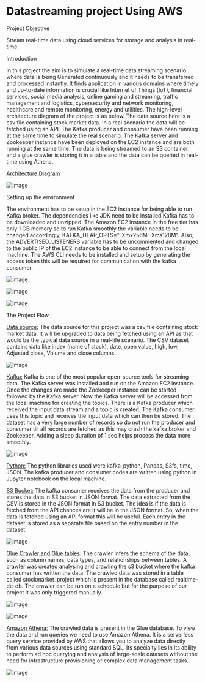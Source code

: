 # Datastreaming project Using AWS

Project Objective

Stream real-time data using cloud services for storage and analysis in real-time.

Introduction

In this project the aim is to simulate a real-time data streaming scenario where data is being Generated continuously and it needs to be transferred and processed instantly. It finds application in various domains where timely and up-to-date information is crucial like Internet of Things (IoT), financial services, social media analysis, online gaming and streaming, traffic management and logistics, cybersecurity and network monitoring, healthcare and remote monitoring, energy and utilities. The high-level architecture diagram of the project is as below.
The data source here is a csv file containing stock market data. In a real scenario the data will be fetched using an API. The Kafka producer and consumer have been running at the same time to simulate the real scenario. The Kafka server and Zookeeper instance have been deployed on the EC2 instance and are both running at the same time. The data is being streamed to an S3 container and a glue crawler is storing it in a table and the data can be queried in real-time using Athena.

<ins> Architecture Diagram </ins>


![image](https://github.com/DataCounsel/Datastreaming-project/assets/71335870/3aae44fa-5e63-4c23-ad38-b2f5360334e6)



Setting up the environment

The environment has to be setup in the EC2 instance for being able to run Kafka broker. The dependencies like JDK need to be installed Kafka has to be downloaded and unzipped. The Amazon EC2 instance in the free tier has only 1 GB memory so to run Kafka smoothly the variable needs to be  changed accordingly, KAFKA_HEAP_OPTS="-Xmx256M -Xms128M". Also, the ADVERTISED_LISTENERS variable has to be uncommented and changed to the public IP of the EC2 instance to be able to connect from the local machine. The AWS CLI needs to be installed and setup by generating the access token this will be required for communication with the kafka consumer.

 
 ![image](https://github.com/DataCounsel/Datastreaming-project/assets/71335870/2b49c289-e98f-4f4c-bde2-c135d6475427)
 
 ![image](https://github.com/DataCounsel/Datastreaming-project/assets/71335870/bf9d291b-4c7c-4b79-9247-b25caf3d40a2)


![image](https://github.com/DataCounsel/Datastreaming-project/assets/71335870/7b8b8052-cb02-4aac-b207-a76af0869388)

 

The Project Flow

<ins>Data source:</ins> The data source for this project was a csv file containing stock market data. It will be upgraded to data being fetched using an API as that would be the typical data source in a real-life scenario. The CSV dataset contains data like index (name of stock), date, open value, high, low, Adjusted close, Volume and close columns. 

![image](https://github.com/DataCounsel/Datastreaming-project/assets/71335870/1c7ffe05-7012-47e3-8ffd-60c084205ae9)
 

<ins>Kafka:</ins> Kafka is one of the most popular open-source tools for streaming data. The Kafka server was installed and run on the Amazon EC2 instance. 
Once the changes are made the Zookeeper instance can be started followed by the Kafka server. Now the Kafka server will be accessed from the local machine for creating the topics. There is a Kafka producer which received the input data stream and a topic is created. The Kafka consumer uses this topic and receives the input data which can then be stored. The dataset has a very large number of records so do not run the producer and consumer till all records are fetched as this may crash the kafka broker and Zookeeper. Adding a sleep duration of 1 sec helps process the data more smoothly.

![image](https://github.com/DataCounsel/Datastreaming-project/assets/71335870/c9a93e93-9ac5-4278-a3a9-2185ed21cc79)

<ins>Python:</ins> The python libraries used were kafka-python, Pandas, S3fs, time, JSON. The kafka producer and consumer codes are written using python in Jupyter notebook on the local machine.



<ins>S3 Bucket:</ins> The kafka consumer receives the data from the producer and stores the data in S3 bucket in JSON format. The data extracted from the CSV is stored in the JSON format in S3 bucket. The idea is if the data is fetched from the API chances are it will be in the JSON format. So, when the data is fetched using an API format this will be useful. Each entry in the dataset is stored as a separate file based on the entry number in the dataset. 

![image](https://github.com/DataCounsel/Datastreaming-project/assets/71335870/a65eabb3-9823-4786-b72f-54983d3b4af3)


<ins>Glue Crawler and Glue tables:</ins> The crawler infers the schema of the data, such as column names, data types, and relationships between tables. A crawler was created analysing and crawling the s3 bucket where the kafka consumer has written the data. The crawled data was stored in a table called stockmarket_project which is present in the database called realtime-de-db. The crawler can be run on a schedule but for the purpose of our project it was only triggered manually. 

 ![image](https://github.com/DataCounsel/Datastreaming-project/assets/71335870/6cae882a-0151-4882-aa18-0f2109f13b42)


 ![image](https://github.com/DataCounsel/Datastreaming-project/assets/71335870/39067148-cdc8-40b6-9342-fcadf4d64a21)


<ins>Amazon Athena:</ins> The crawled data is present in the Glue database. To view the data and run queries we need to use Amazon Athena. It is a serverless query service provided by AWS that allows you to analyze data directly from various data sources using standard SQL. Its specialty lies in its ability to perform ad hoc querying and analysis of large-scale datasets without the need for infrastructure provisioning or complex data management tasks.
 

![image](https://github.com/DataCounsel/Datastreaming-project/assets/71335870/5acb3665-8f75-4118-86ad-6bcb2615e2c2)




								


